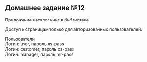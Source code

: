 ## Домашнее задание №12

Приложение каталог книг в библиотеке.

Доступ к страницам только для 
авторизованных пользователей.

Пользователи\
Логин: user, пароль us-pass\
Логин: customer, пароль cs-pass\
Логин: manager, пароль mr-pass
